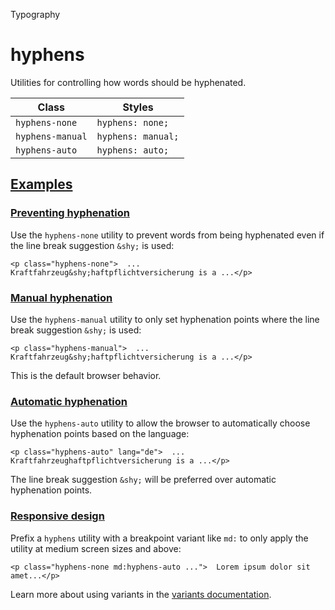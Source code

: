 Typography

# hyphens

Utilities for controlling how words should be hyphenated.

| Class            | Styles             |
| ---------------- | ------------------ |
| `hyphens-none`   | `hyphens: none;`   |
| `hyphens-manual` | `hyphens: manual;` |
| `hyphens-auto`   | `hyphens: auto;`   |

## [Examples](#examples)

### [Preventing hyphenation](#preventing-hyphenation)

Use the `hyphens-none` utility to prevent words from being hyphenated even if the line break suggestion `&shy;` is used:

```
<p class="hyphens-none">  ... Kraftfahrzeug&shy;haftpflichtversicherung is a ...</p>
```

### [Manual hyphenation](#manual-hyphenation)

Use the `hyphens-manual` utility to only set hyphenation points where the line break suggestion `&shy;` is used:

```
<p class="hyphens-manual">  ... Kraftfahrzeug&shy;haftpflichtversicherung is a ...</p>
```

This is the default browser behavior.

### [Automatic hyphenation](#automatic-hyphenation)

Use the `hyphens-auto` utility to allow the browser to automatically choose hyphenation points based on the language:

```
<p class="hyphens-auto" lang="de">  ... Kraftfahrzeughaftpflichtversicherung is a ...</p>
```

The line break suggestion `&shy;` will be preferred over automatic hyphenation points.

### [Responsive design](#responsive-design)

Prefix a `hyphens` utility with a breakpoint variant like `md:` to only apply the utility at medium screen sizes and above:

```
<p class="hyphens-none md:hyphens-auto ...">  Lorem ipsum dolor sit amet...</p>
```

Learn more about using variants in the [variants documentation](/docs/hover-focus-and-other-states).
